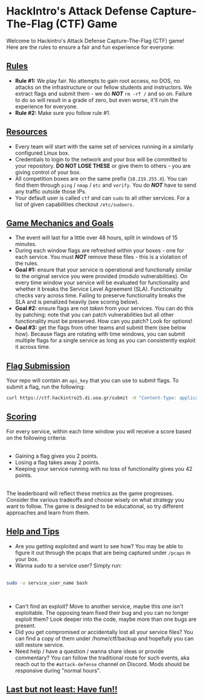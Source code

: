 # HackIntro's Attack Defense Capture-The-Flag (CTF) Game

Welcome to Hackintro's Attack Defense Capture-The-Flag (CTF) game! Here are the rules to ensure a fair and fun experience for everyone:

## [Rules](#rules)

- **Rule #1:** We play fair. No attempts to gain root access, no DOS, no attacks on the infrastructure or our fellow students and instructors. We extract flags and submit them - we do **_NOT_** `rm -rf /` and so on. Failure to do so will result in a grade of zero, but even worse, it'll ruin the experience for everyone.
- **Rule #2:** Make sure you follow rule #1.

## [Resources](#resources)

- Every team will start with the same set of services running in a similarly configured Linux box.
- Credentials to login to the network and your box will be committed to your repository. **DO NOT LOSE THESE** or give them to others - you are giving control of your box.
- All competition boxes are on the same prefix (`10.219.255.X`). You can find them through `ping` / `nmap` / `etc` and `verify`. You do **_NOT_** have to send any traffic outside those IPs.
- Your default user is called `ctf` and can `sudo` to all other services. For a list of given capabilities checkout `/etc/sudoers`.

## [Game Mechanics and Goals](#goals)

- The event will last for a little over 48 hours, split in windows of 15 minutes.
- During each window flags are refreshed within your boxes - one for each service. You must **_NOT_** remove these files - this is a violation of the rules.
- **Goal #1:** ensure that your service is operational and functionally similar to the original service you were provided (modulo vulnerabilities). On every time window your service will be evaluated for functionality and whether it breaks the Service Level Agreement (SLA). Functionality checks vary across time. Failing to preserve functionality breaks the SLA and is penalized heavily (see scoring below).
- **Goal #2:** ensure flags are not _taken_ from your services. You can do this by patching: note that you can patch vulnerabilities but all other functionality must be preserved. How can you patch? Look for options!
- **Goal #3:** get the flags from other teams and submit them (see below how). Because flags are rotating with time windows, you can submit multiple flags for a single service as long as you can consistently exploit it across time.

## [Flag Submission](#flag-submission)

Your repo will contain an `api_key` that you can use to submit flags. To submit a flag, run the following:

```bash
curl https://ctf.hackintro25.di.uoa.gr/submit -H "Content-Type: application/json" -H "Authorization: Bearer your_api_key" -d '{"flag": "flag_contents_go_here"}'
```

## [Scoring](#scoring)

For every service, within each time window you will receive a score based on the following criteria:<br><br>

- Gaining a flag gives you 2 points.
- Losing a flag takes away 2 points.
- Keeping your service running with no loss of functionality gives you 42 points.<br><br>

The leaderboard will reflect these metrics as the game progresses. Consider the various tradeoffs and choose wisely on what strategy you want to follow. The game is designed to be educational, so try different approaches and learn from them.

## [Help and Tips](#help)

- Are you getting exploited and want to see how? You may be able to figure it out through the pcaps that are being captured under `/pcaps` in your box.
- Wanna sudo to a service user? Simply run:<br><br>

```bash
sudo -u service_user_name bash
```

<br>

- Can't find an exploit? Move to another service, maybe this one isn't exploitable. The opposing team fixed their bug and you can no longer exploit them? Look deeper into the code, maybe more than one bugs are present.
- Did you get compromised or accidentally lost all your service files? You can find a copy of them under /home/ctf/backup and hopefully you can still restore service.
- Need help / have a question / wanna share ideas or provide commentary? You can follow the traditional route for such events, aka reach out to the `#attack-defense` channel on Discord. Mods should be responsive during "normal hours".

## [Last but not least: Have fun!!](#fun)
